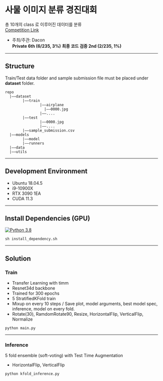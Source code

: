 # 사물 이미지 분류 경진대회

총 10개의 class 로 이루어진 데이터를 분류
<br>[Competition Link](https://dacon.io/competitions/official/235874/overview/description)
* 주최/주관: Dacon<br>
**Private 6th (6/235, 3%)**
**최종 코드 검증 2nd (2/235, 1%)**
***

## Structure
Train/Test data folder and sample submission file must be placed under **dataset** folder.
```
repo
  |——dataset
        |——train
                |——airplane
                  |——0000.jpg
                |——....
        |——test
                |——0000.jpg
                |——....
        |——sample_submission.csv
  |——models
        |——model
        |——runners
  |——data
  |——utils
```
***

## Development Environment
* Ubuntu 18.04.5
* i9-10900X
* RTX 3090 1EA
* CUDA 11.3
***

## Install Dependencies (GPU)

[![Python 3.8](https://img.shields.io/badge/python-3.8-blue.svg)](https://www.python.org/downloads/release/python-3812/)

```shell
sh install_dependency.sh
```
***

## Solution

### Train
* Transfer Learning with timm
* Resnet34d backbone
* Trained for 300 epochs
* 5 StratifiedKFold train
* Mixup on every 10 steps / Save plot, model arguments, best model spec, inference, model on every fold.
* Rotate(30), RamdomRotate90, Resize, HorizontalFlip, VerticalFlip, Normalize

```shell
python main.py
```
***

### Inference
5 fold ensemble (soft-voting) with Test Time Augmentation
* HorizontalFlip, VerticalFlip

```shell
python kfold_inference.py
```
